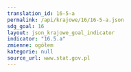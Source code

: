 ```yaml
---
translation_id: 16-5-a
permalink: /api/krajowe/16/16-5-a.json
sdg_goal: 16
layout: json_krajowe_goal_indicator
indicator: "16.5.a"
zmienne: ogółem
kategorie: null
source_url: www.stat.gov.pl
---
```

